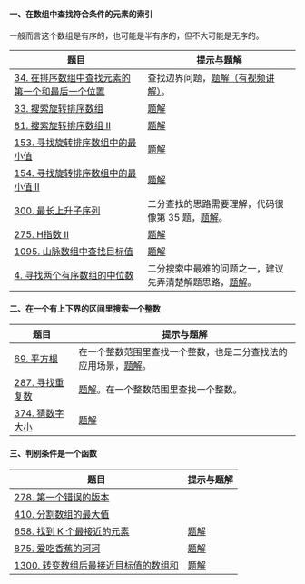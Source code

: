 #### 一、在数组中查找符合条件的元素的索引

一般而言这个数组是有序的，也可能是半有序的，但不大可能是无序的。

| 题目                                                         | 提示与题解                                                   |
| ------------------------------------------------------------ | ------------------------------------------------------------ |
| [34. 在排序数组中查找元素的第一个和最后一个位置](https://leetcode-cn.com/problems/find-first-and-last-position-of-element-in-sorted-array/) | 查找边界问题，[题解（有视频讲解）](https://leetcode-cn.com/problems/find-first-and-last-position-of-element-in-sorted-array/solution/si-lu-hen-jian-dan-xi-jie-fei-mo-gui-de-er-fen-cha/)。 |
| [33. 搜索旋转排序数组](https://leetcode-cn.com/problems/search-in-rotated-sorted-array/) | [题解](https://leetcode-cn.com/problems/search-in-rotated-sorted-array/solution/er-fen-fa-python-dai-ma-java-dai-ma-by-liweiwei141/) |
| [81. 搜索旋转排序数组 II](https://leetcode-cn.com/problems/search-in-rotated-sorted-array-ii/) | [题解](https://leetcode-cn.com/problems/search-in-rotated-sorted-array-ii/solution/er-fen-cha-zhao-by-liweiwei1419/) |
| [153. 寻找旋转排序数组中的最小值](https://leetcode-cn.com/problems/find-minimum-in-rotated-sorted-array/) | [题解](https://leetcode-cn.com/problems/find-minimum-in-rotated-sorted-array/solution/er-fen-fa-fen-zhi-fa-python-dai-ma-java-dai-ma-by-/) |
| [154. 寻找旋转排序数组中的最小值 II](https://leetcode-cn.com/problems/find-minimum-in-rotated-sorted-array-ii/) | [题解](https://leetcode-cn.com/problems/find-minimum-in-rotated-sorted-array-ii/solution/er-fen-fa-fen-zhi-fa-python-dai-ma-by-liweiwei1419/) |
| [300. 最长上升子序列](https://leetcode-cn.com/problems/longest-increasing-subsequence/) | 二分查找的思路需要理解，代码很像第 35 题，[题解](https://leetcode-cn.com/problems/longest-increasing-subsequence/solution/dong-tai-gui-hua-er-fen-cha-zhao-tan-xin-suan-fa-p/)。 |
| [275. H指数 II](https://leetcode-cn.com/problems/h-index-ii/) | [题解](https://leetcode-cn.com/problems/h-index-ii/solution/jian-er-zhi-zhi-er-fen-cha-zhao-by-liweiwei1419-2/) |
| [1095. 山脉数组中查找目标值](https://leetcode-cn.com/problems/find-in-mountain-array/) | [题解](https://leetcode-cn.com/problems/find-in-mountain-array/solution/shi-yong-chao-hao-yong-de-er-fen-fa-mo-ban-python-/) |
| [4. 寻找两个有序数组的中位数](https://leetcode-cn.com/problems/median-of-two-sorted-arrays/) | 二分搜索中最难的问题之一，建议先弄清楚解题思路，[题解](https://leetcode-cn.com/problems/median-of-two-sorted-arrays/solution/he-bing-yi-hou-zhao-gui-bing-guo-cheng-zhong-zhao-/)。 |

#### 二、在一个有上下界的区间里搜索一个整数

| 题目                                                         | 提示与题解                                                   |
| ------------------------------------------------------------ | ------------------------------------------------------------ |
| [69. 平方根](https://leetcode-cn.com/problems/sqrtx/)        | 在一个整数范围里查找一个整数，也是二分查找法的应用场景，[题解](https://leetcode-cn.com/problems/sqrtx/solution/er-fen-cha-zhao-niu-dun-fa-python-dai-ma-by-liweiw/)。 |
| [287. 寻找重复数](https://leetcode-cn.com/problems/find-the-duplicate-number/) | [题解](https://leetcode-cn.com/problems/find-the-duplicate-number/solution/er-fen-fa-si-lu-ji-dai-ma-python-by-liweiwei1419/)。在一个整数范围里查找一个整数。 |
| [374. 猜数字大小](https://leetcode-cn.com/problems/guess-number-higher-or-lower/) | [题解](https://leetcode-cn.com/problems/guess-number-higher-or-lower/solution/shi-fen-hao-yong-de-er-fen-cha-zhao-fa-mo-ban-pyth/) |

#### 三、判别条件是一个函数

| 题目                                                         | 提示与题解                                                   |
| ------------------------------------------------------------ | ------------------------------------------------------------ |
| [278. 第一个错误的版本](https://leetcode-cn.com/problems/first-bad-version/) |                                                              |
| [410. 分割数组的最大值](https://leetcode-cn.com/problems/split-array-largest-sum/) |                                                              |
| [658. 找到 K 个最接近的元素](https://leetcode-cn.com/problems/find-k-closest-elements/) | [题解](https://leetcode-cn.com/problems/find-k-closest-elements/solution/pai-chu-fa-shuang-zhi-zhen-er-fen-fa-python-dai-ma/) |
| [875. 爱吃香蕉的珂珂](https://leetcode-cn.com/problems/koko-eating-bananas/) | [题解](https://leetcode-cn.com/problems/koko-eating-bananas/solution/er-fen-cha-zhao-ding-wei-su-du-by-liweiwei1419/) |
| [1300. 转变数组后最接近目标值的数组和](https://leetcode-cn.com/problems/sum-of-mutated-array-closest-to-target/) | [题解](https://leetcode-cn.com/problems/sum-of-mutated-array-closest-to-target/solution/er-fen-cha-zhao-by-liweiwei1419-2/) |

